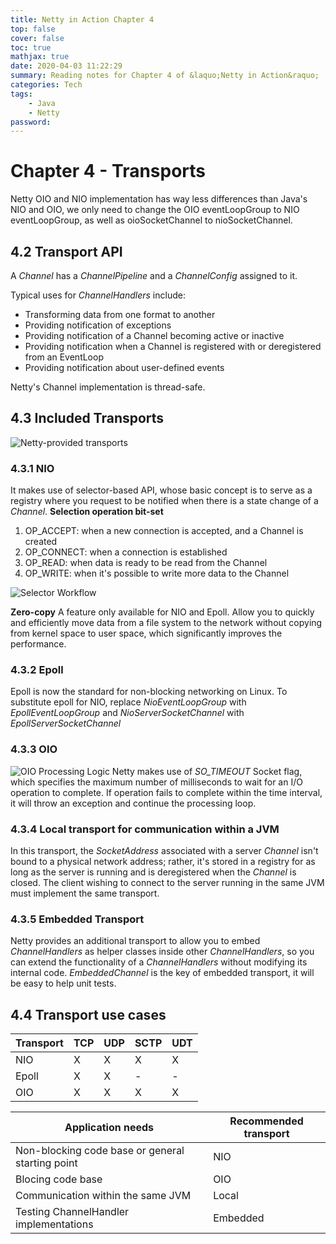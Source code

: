 ```yaml
---
title: Netty in Action Chapter 4
top: false
cover: false
toc: true
mathjax: true
date: 2020-04-03 11:22:29
summary: Reading notes for Chapter 4 of &laquo;Netty in Action&raquo;
categories: Tech
tags:
    - Java
    - Netty
password:
---
```


# Chapter 4 - Transports
<!--more-->
Netty OIO and NIO implementation has way less differences than Java's NIO and OIO, we only need to change the OIO eventLoopGroup to NIO eventLoopGroup, as well as oioSocketChannel to nioSocketChannel.

## 4.2 Transport API

A *Channel* has a *ChannelPipeline* and a *ChannelConfig* assigned to it.
 
 Typical uses for *ChannelHandlers* include: 

 - Transforming data from one format to another 
 - Providing notification of exceptions 
 - Providing notification of a Channel becoming active or inactive 
 - Providing notification when a Channel is registered with or deregistered from an EventLoop 
 - Providing notification about user-defined events

Netty's Channel implementation is thread-safe. 

## 4.3 Included Transports

![Netty-provided transports](netty_provided_transports.png)

### 4.3.1 NIO
It makes use of selector-based API, whose basic concept is to serve as a registry where you request to be notified when there is a state change of a *Channel*. 
**Selection operation bit-set**
1. OP_ACCEPT: when a new connection is accepted, and a Channel is created
2. OP_CONNECT: when a connection is established
3. OP_READ: when data is ready to be read from the Channel
4. OP_WRITE: when it's possible to write more data to the Channel

![Selector Workflow](selector_workflow.png)

**Zero-copy**
A feature only available for NIO and Epoll.
Allow you to quickly and efficiently move data from a file system to the network without copying from kernel space to user space, which significantly improves the performance.

### 4.3.2 Epoll
Epoll is now the standard for non-blocking networking on Linux.
To substitute epoll for NIO, replace *NioEventLoopGroup* with *EpollEventLoopGroup* and *NioServerSocketChannel* with *EpollServerSocketChannel*

### 4.3.3 OIO
![OIO Processing Logic](OIO_processing_logic.png)
Netty makes use of *SO_TIMEOUT* Socket flag, which specifies the maximum number of milliseconds to wait for an I/O operation to complete. If operation fails to complete within the time interval, it will throw an exception and continue the processing loop.

### 4.3.4 Local transport for communication within a JVM
In this transport, the *SocketAddress* associated with a server *Channel* isn't bound to a physical network address; rather, it's stored in a registry for as long as the server is running and is deregistered when the *Channel* is closed.
The client wishing to connect to the server running in the same JVM must implement the same transport.

### 4.3.5 Embedded Transport

Netty provides an additional transport to allow you to embed *ChannelHandlers* as helper classes inside other *ChannelHandlers*, so you can extend the functionality of a *ChannelHandlers* without modifying its internal code.
*EmbeddedChannel* is the key of embedded transport, it will be easy to help unit tests.

## 4.4 Transport use cases

| Transport | TCP | UDP | SCTP | UDT |
|-----------|-----|-----|------|-----|
| NIO       | X   | X   | X    | X   |
| Epoll     | X   | X   | -    | -   |
| OIO       | X   | X   | X    | X   |


| Application needs                                | Recommended transport |
|--------------------------------------------------|-----------------------|
| Non-blocking code base or general starting point | NIO                   |
| Blocing code base                                | OIO                   |
| Communication within the same JVM                | Local                 |
| Testing ChannelHandler implementations           | Embedded              |